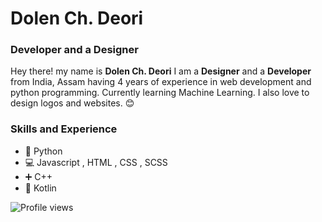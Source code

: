 # Dolen Ch. Deori
### Developer and a Designer

Hey there! my name is **Dolen Ch. Deori** I am a **Designer** and a **Developer** from India, Assam having 4 years of experience in web development and python programming. Currently learning Machine Learning. I also love to design logos and websites. 😊

### Skills and Experience

* 🐍 Python
* 💻 Javascript , HTML , CSS , SCSS
* ➕ C++ 
* 📱 Kotlin


![Profile views](https://gpvc.arturio.dev/DolenDeori)  
